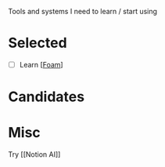 Tools and systems I need to learn / start using

# Selected
- [ ] Learn [[Foam]] 

# Candidates

# Misc
Try [[Notion AI]]


[//begin]: # "Autogenerated link references for markdown compatibility"
[Foam]: tools/Foam.md "Foam"
[//end]: # "Autogenerated link references"
